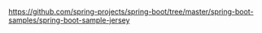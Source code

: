 
https://github.com/spring-projects/spring-boot/tree/master/spring-boot-samples/spring-boot-sample-jersey
